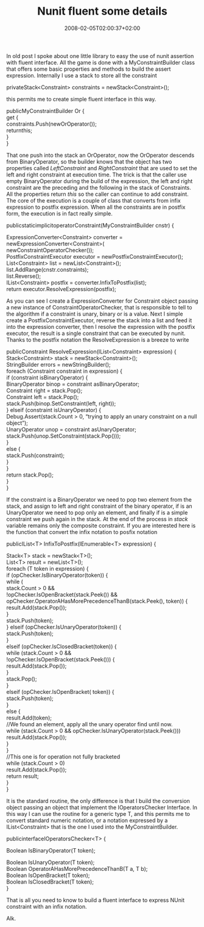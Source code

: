 ﻿---
title: "Nunit fluent some details"
description: ""
date: 2008-02-05T02:00:37+02:00
draft: false
tags: [Testing]
categories: [Testing]
---
In old post I spoke about one little library to easy the use of nunit assertion with fluent interface. All the game is done with a MyConstraintBuilder class that offers some basic properties and methods to build the assert expression. Internally I use a stack to store all the constraint

privateStack&lt;Constraint&gt;  constraints  =  newStack&lt;Constraint&gt;();

this permits me to create simple fluent interface in this way.

publicMyConstraintBuilder  Or  {  
get  {  
        constraints.Push(newOrOperator());  
returnthis;  
  }  
}

That one push into the stack an OrOperator, now the OrOperator descends from BinaryOperator, so the builder knows that the object has two properties called *LeftConstraint* and *RightConstraint* that are used to set the left and right constraint at execution time. The trick is that the caller use empty BinaryOperator during the build of the expression, the left and right constraint are the preceding and the following in the stack of Constraints. All the properties return *this* so the caller can continue to add constraint. The core of the execution is a couple of class that converts from infix expression to postfix expression. When all the constraints are in postfix form, the execution is in fact really simple.

publicstaticimplicitoperatorConstraint(MyConstraintBuilder  cnstr)  {  
  
ExpressionConverter&lt;Constraint&gt;  converter  =  newExpressionConverter&lt;Constraint&gt;(  
newConstraintOperatorChecker());  
PostfixConstraintExecutor  executor  =  newPostfixConstraintExecutor();  
List&lt;Constraint&gt;  list  =  newList&lt;Constraint&gt;();  
  list.AddRange(cnstr.constraints);  
  list.Reverse();  
IList&lt;Constraint&gt;  postfix  =  converter.InfixToPostfix(list);  
return  executor.ResolveExpression(postfix);

As you can see I create a ExpressionConverter for Constraint object passing a new instance of ConstraintOperatorChecker, that is responsible to tell to the algorithm if a constraint is unary, binary or is a value. Next I simple create a PostfixConstraintExecutor, reverse the stack into a list and feed it into the expression converter, then I resolve the expression with the postfix executor, the result is a single constraint that can be executed by nunit. Thanks to the postfix notation the ResolveExpression is a breeze to write

publicConstraint  ResolveExpression(IList&lt;Constraint&gt;  expression)  {  
Stack&lt;Constraint&gt;  stack  =  newStack&lt;Constraint&gt;();  
StringBuilder  errors  =  newStringBuilder();  
foreach  (Constraint  constraint  in  expression)  {  
if  (constraint  isBinaryOperator)  {  
BinaryOperator  binop  =  constraint  asBinaryOperator;  
Constraint  right  =  stack.Pop();  
Constraint  left  =  stack.Pop();  
                    stack.Push(binop.SetConstraint(left,  right));  
              }  elseif  (constraint  isUnaryOperator)  {  
Debug.Assert(stack.Count  &gt;  0,  “trying  to  apply  an  unary  constraint  on  a  null  object”);  
UnaryOperator  unop  =  constraint  asUnaryOperator;  
                    stack.Push(unop.SetConstraint(stack.Pop()));  
              }  
else  {  
                    stack.Push(constraint);  
              }  
        }  
return  stack.Pop();  
  }  
}

If the constraint is a BinaryOperator we need to pop two element from the stack, and assign to left and right constraint of the binary operator, if is an UnaryOperator we need  to pop only an element, and finally if is a simple constraint we push again in the stack. At the end of the process in *stack* variable remains only the composite constraint. If you are interested here is the function that convert the infix notation to posfix notation

publicIList&lt;T&gt;  InfixToPostfix(IEnumerable&lt;T&gt;  expression)  {  
  
Stack&lt;T&gt;  stack  =  newStack&lt;T&gt;();  
List&lt;T&gt;  result  =  newList&lt;T&gt;();  
foreach  (T  token  in  expression)  {  
if  (opChecker.IsBinaryOperator(token))  {  
while  (  
                          stack.Count  &gt;  0  &&  
                          !opChecker.IsOpenBracket(stack.Peek())  &&  
                          opChecker.OperatorAHasMorePrecedenceThanB(stack.Peek(),  token))  {  
                          result.Add(stack.Pop());  
                    }  
                    stack.Push(token);  
              }  elseif  (opChecker.IsUnaryOperator(token))  {  
                    stack.Push(token);  
              }  
elseif  (opChecker.IsClosedBracket(token))  {  
while  (stack.Count  &gt;  0  &&    
                          !opChecker.IsOpenBracket(stack.Peek()))  {  
                          result.Add(stack.Pop());        
                    }  
                    stack.Pop();  
              }  
elseif  (opChecker.IsOpenBracket(  token))  {  
                    stack.Push(token);  
              }  
else  {  
                    result.Add(token);  
//We  found  an  element,  apply  all  the  unary  operator  find  until  now.  
while  (stack.Count  &gt;  0  &&  opChecker.IsUnaryOperator(stack.Peek()))  
                          result.Add(stack.Pop());  
              }  
        }  
//This  one  is  for  operation  not  fully  bracketed  
while  (stack.Count  &gt;  0)  
              result.Add(stack.Pop());  
return  result;  
  }  
}

It is the standard routine, the only difference is that I build the conversion object passing an object that implement the IOperatorsChecker Interface. In this way I can use the routine for a generic type T, and this permits me to convert standard numeric notation, or a notation expressed by a IList&lt;Constraint&gt; that is the one I used into the MyConstraintBuilder.

publicinterfaceIOperatorsChecker&lt;T&gt;  {  
  
Boolean  IsBinaryOperator(T  token);  
  
Boolean  IsUnaryOperator(T  token);  
Boolean  OperatorAHasMorePrecedenceThanB(T  a,  T  b);  
Boolean  IsOpenBracket(T  token);  
Boolean  IsClosedBracket(T  token);  
}

That is all you need to know to build a fluent interface to express NUnit constraint with an infix notation.

Alk.
